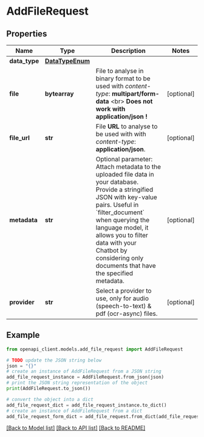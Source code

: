 # AddFileRequest


## Properties

Name | Type | Description | Notes
------------ | ------------- | ------------- | -------------
**data_type** | [**DataTypeEnum**](DataTypeEnum.md) |  | 
**file** | **bytearray** | File to analyse in binary format to be used with *content-type*: **multipart/form-data** &lt;br&gt; **Does not work with application/json !** | [optional] 
**file_url** | **str** | File **URL** to analyse to be used with with *content-type*: **application/json**. | [optional] 
**metadata** | **str** | Optional parameter: Attach metadata to the uploaded file data in your database. Provide a stringified JSON with key-value pairs. Useful in &#x60;filter_document&#x60; when querying the language model, it allows you to filter data with your Chatbot by considering only documents that have the specified metadata. | [optional] 
**provider** | **str** | Select a provider to use, only for audio (speech-to-text) &amp; pdf (ocr-async) files. | [optional] 

## Example

```python
from openapi_client.models.add_file_request import AddFileRequest

# TODO update the JSON string below
json = "{}"
# create an instance of AddFileRequest from a JSON string
add_file_request_instance = AddFileRequest.from_json(json)
# print the JSON string representation of the object
print(AddFileRequest.to_json())

# convert the object into a dict
add_file_request_dict = add_file_request_instance.to_dict()
# create an instance of AddFileRequest from a dict
add_file_request_form_dict = add_file_request.from_dict(add_file_request_dict)
```
[[Back to Model list]](../README.md#documentation-for-models) [[Back to API list]](../README.md#documentation-for-api-endpoints) [[Back to README]](../README.md)



